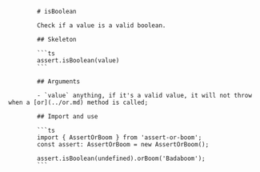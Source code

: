             # isBoolean

            Check if a value is a valid boolean.

            ## Skeleton

            ```ts
            assert.isBoolean(value)
            ```

            ## Arguments

            - `value` anything, if it's a valid value, it will not throw when a [or](../or.md) method is called;

            ## Import and use

            ```ts
            import { AssertOrBoom } from 'assert-or-boom';
            const assert: AssertOrBoom = new AssertOrBoom();

            assert.isBoolean(undefined).orBoom('Badaboom');
            ```
